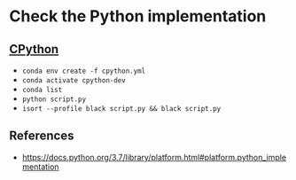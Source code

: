 # Check the Python implementation

## [CPython](https://github.com/python/cpython)

- `conda env create -f cpython.yml`
- `conda activate cpython-dev`
- `conda list`
- `python script.py`
- `isort --profile black script.py && black script.py`

## References

- https://docs.python.org/3.7/library/platform.html#platform.python_implementation
